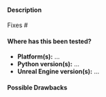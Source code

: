 <!--

Thanks for sending a pull request! Please make sure you click the link above to
view the contribution guidelines, then fill out the blanks below.
Please, make sure if your contribution is for UE4 version of CARLA you merge against ue4-dev branch. 
if it is for UE5 version of CARLA you merge agaisnt ue5-dev branch

Checklist:

  - [ ] Your branch is up-to-date with the  `ue4-dev/ue5-dev` branch and tested with latest changes
  - [ ] Extended the README / documentation, if necessary
  - [ ] Code compiles correctly
  - [ ] All tests passing with `make check` (only Linux)
  - [ ] If relevant, update CHANGELOG.md with your changes

-->

#### Description

<!-- Please explain the changes you made here as detailed as possible. -->

Fixes #  <!-- If fixes an issue, please add here the issue number. -->

#### Where has this been tested?

  * **Platform(s):** ...
  * **Python version(s):** ...
  * **Unreal Engine version(s):** ...

#### Possible Drawbacks

<!-- What are the possible side-effects or negative impacts of the code change? -->
